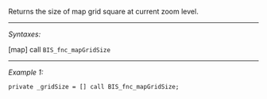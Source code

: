 Returns the size of map grid square at current zoom level.


---
*Syntaxes:*

[map] call `BIS_fnc_mapGridSize`

---
*Example 1:*

```sqf
private _gridSize = [] call BIS_fnc_mapGridSize;
```